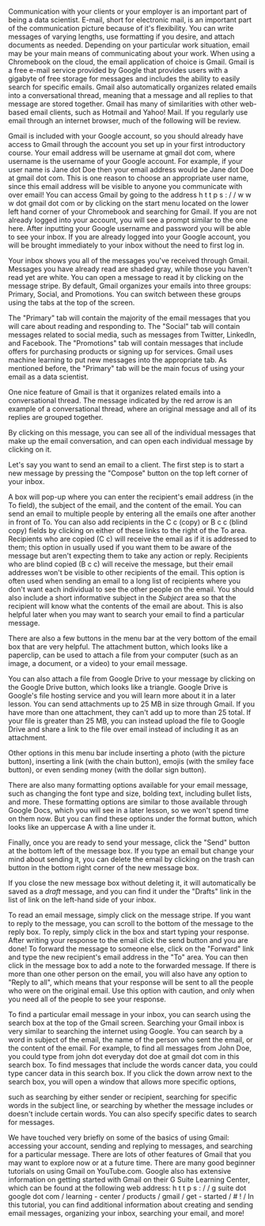 Communication with your clients or your employer is an important part of being a data scientist.  E-mail, short for electronic mail, is an important part of the communication picture because of it's flexibility.  You can write messages of varying lengths, use formatting if you desire, and attach documents as needed.  Depending on your particular work situation, email may be your main means of communicating about your work.  When using a Chromebook on the cloud, the email application of choice is Gmail.  Gmail is a free e-mail service provided by Google that provides users with a gigabyte of free storage for messages and includes the ability to easily search for specific emails. Gmail also automatically organizes related emails into a conversational thread, meaning that a message and all replies to that message are stored together. Gmail has many of similarities with other web-based email clients, such as Hotmail and Yahoo! Mail.  If you regularly use email through an internet browser, much of the following will be review.

Gmail is included with your Google account, so you should already have access to Gmail through the account you set up in your first introductory course.  Your email address will be username at gmail dot com, where username is the username of your Google account.  For example, if your user name is Jane dot Doe then your email address would be Jane dot Doe at gmail dot com.  This is one reason to choose an appropriate user name, since this email address will be visible to anyone you communicate with over email!  You can access Gmail by going to the address h t t p s : / / w w w dot gmail dot com or by clicking on the start menu located on the lower left hand corner of your Chromebook and searching for Gmail. If you are not already logged into your account, you will see a prompt similar to the one here.  After inputting your Google username and password you will be able to see your inbox.  If you are already logged into your Google account, you will be brought immediately to your inbox without the need to first log in.

Your inbox shows you all of the messages you've received through Gmail.  Messages you have already read are shaded gray, while those you haven't read yet are white.  You can open a message to read it by clicking on the message stripe.  By default, Gmail organizes your emails into three groups: Primary, Social, and Promotions.  You can switch between these groups using the tabs at the top of the screen.  

The "Primary" tab will contain the majority of the email messages that you will care about reading and responding to.  The "Social" tab will contain messages related to social media, such as messages from Twitter, LinkedIn, and Facebook.  The "Promotions" tab will contain messages that include offers for purchasing products or signing up for services.  Gmail uses machine learning to put new messages into the appropriate tab.  As mentioned before, the "Primary" tab will be the main focus of using your email as a data scientist.

One nice feature of Gmail is that it organizes related emails into a conversational thread.  The message indicated by the red arrow is an example of a conversational thread, where an original message and all of its replies are grouped together.

By clicking on this message, you can see all of the individual messages that make up the email conversation, and can open each individual message by clicking on it.

Let's say you want to send an email to a client. The first step is to start a new message by pressing the "Compose" button on the top left corner of your inbox.

A box will pop-up where you can enter the recipient's email address (in the To field), the subject of the email, and the content of the email.  You can send an email to multiple people by entering all the emails one after another in front of To. You can also add recipients in the C c (copy) or B c c (blind copy) fields by clicking on either of these links to the right of the To area. Recipients who are copied (C c) will receive the email as if it is addressed to them; this option in usually used if you want them to be aware of the message but aren't expecting them to take any action or reply.  Recipients who are blind copied (B c c) will receive the message, but their email addresses won't be visible to other recipients of the email.  This option is often used when sending an email to a long list of recipients where you don't want each individual to see the other people on the email.  You should also include a short informative subject in the *Subject* area so that the recipient will know what the contents of the email are about.  This is also helpful later when you may want to search your email to find a particular message.

There are also a few buttons in the menu bar at the very bottom of the email box that are very helpful. The attachment button, which looks like a paperclip, can be used to attach a file from your computer (such as an image, a document, or a video) to your email message.  

You can also attach a file from Google Drive to your message by clicking on the Google Drive button, which looks like a triangle. Google Drive is Google's file hosting service and you will learn more about it in a later lesson. You can send attachments up to 25 MB in size through Gmail. If you have more than one attachment, they can't add up to more than 25 total. If your file is greater than 25 MB, you can instead upload the file to Google Drive and share a link to the file over email instead of including it as an attachment.  

Other options in this menu bar include inserting a photo (with the picture button), inserting a link (with the chain button), emojis (with the smiley face button), or even sending money (with the dollar sign button). 

There are also many formatting options available for your email message, such as changing the font type and size, bolding text, including bullet lists, and more. These formatting options are similar to those available through Google Docs, which you will see in a later lesson, so we won't spend time on them now.  But you can find these options under the format button, which looks like an uppercase A with a line under it. 

Finally, once you are ready to send your message, click the "Send" button at the bottom left of the message box. If you type an email but change your mind about sending it, you can delete the email by clicking on the trash can button in the bottom right corner of the new message box.  

If you close the new message box without deleting it, it will automatically be saved as a *draft* message, and you can find it under the "Drafts" link in the list of link on the left-hand side of your inbox.

To read an email message, simply click on the message stripe.  If you want to reply to the message, you can scroll to the bottom of the message to the reply box.  To reply, simply click in the box and start typing your response. After writing your response to the email click the send button and you are done! To forward the message to someone else, click on the "Forward" link and type the new recipient's email address in the "To" area.  You can then click in the message box to add a note to the forwarded message. If there is more than one other person on the email, you will also have any option to "Reply to all", which means that your response will be sent to all the people who were on the original email. Use this option with caution, and only when you need all of the people to see your response.

To find a particular email message in your inbox, you can search using the search box at the top of the Gmail screen.  Searching your Gmail inbox is very similar to searching the internet using Google.  You can search by a word in subject of the email, the name of the person who sent the email, or the content of the email.  For example, to find all messages from John Doe, you could type from john dot everyday dot doe at gmail dot com in this search box.  To find messages that include the words cancer data, you could type cancer data in this search box.  If you click the down arrow next to the search box, you will open a window that allows more specific options, 

such as searching by either sender or recipient, searching for specific words in the subject line, or searching by whether the message includes or doesn't include certain words.  You can also specify specific dates to search for messages.

We have touched very briefly on some of the basics of using Gmail: accessing your account, sending and replying to messages, and searching for a particular message.  There are lots of other features of Gmail that you may want to explore now or at a future time. There are many good beginner tutorials on using Gmail on YouTube.com.  Google also has extensive information on getting started with Gmail on their G Suite Learning Center, which can be found at the following web address: h t t p s : / / g suite dot google dot com / learning - center / products / gmail / get - started / # ! /
In this tutorial, you can find additional information about creating and sending email messages, organizing your inbox, searching your email, and more!
